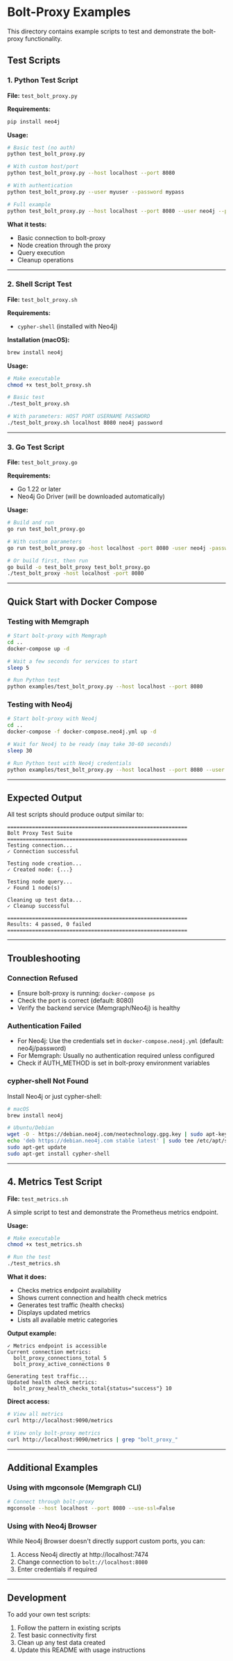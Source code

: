 # Bolt-Proxy Examples

This directory contains example scripts to test and demonstrate the bolt-proxy functionality.

## Test Scripts

### 1. Python Test Script

**File:** `test_bolt_proxy.py`

**Requirements:**
```bash
pip install neo4j
```

**Usage:**
```bash
# Basic test (no auth)
python test_bolt_proxy.py

# With custom host/port
python test_bolt_proxy.py --host localhost --port 8080

# With authentication
python test_bolt_proxy.py --user myuser --password mypass

# Full example
python test_bolt_proxy.py --host localhost --port 8080 --user neo4j --password password
```

**What it tests:**
- Basic connection to bolt-proxy
- Node creation through the proxy
- Query execution
- Cleanup operations

---

### 2. Shell Script Test

**File:** `test_bolt_proxy.sh`

**Requirements:**
- `cypher-shell` (installed with Neo4j)

**Installation (macOS):**
```bash
brew install neo4j
```

**Usage:**
```bash
# Make executable
chmod +x test_bolt_proxy.sh

# Basic test
./test_bolt_proxy.sh

# With parameters: HOST PORT USERNAME PASSWORD
./test_bolt_proxy.sh localhost 8080 neo4j password
```

---

### 3. Go Test Script

**File:** `test_bolt_proxy.go`

**Requirements:**
- Go 1.22 or later
- Neo4j Go Driver (will be downloaded automatically)

**Usage:**
```bash
# Build and run
go run test_bolt_proxy.go

# With custom parameters
go run test_bolt_proxy.go -host localhost -port 8080 -user neo4j -password password

# Or build first, then run
go build -o test_bolt_proxy test_bolt_proxy.go
./test_bolt_proxy -host localhost -port 8080
```

---

## Quick Start with Docker Compose

### Testing with Memgraph

```bash
# Start bolt-proxy with Memgraph
cd ..
docker-compose up -d

# Wait a few seconds for services to start
sleep 5

# Run Python test
python examples/test_bolt_proxy.py --host localhost --port 8080
```

### Testing with Neo4j

```bash
# Start bolt-proxy with Neo4j
cd ..
docker-compose -f docker-compose.neo4j.yml up -d

# Wait for Neo4j to be ready (may take 30-60 seconds)
sleep 30

# Run Python test with Neo4j credentials
python examples/test_bolt_proxy.py --host localhost --port 8080 --user neo4j --password password
```

---

## Expected Output

All test scripts should produce output similar to:

```
==========================================================
Bolt Proxy Test Suite
==========================================================
Testing connection...
✓ Connection successful

Testing node creation...
✓ Created node: {...}

Testing node query...
✓ Found 1 node(s)

Cleaning up test data...
✓ Cleanup successful

==========================================================
Results: 4 passed, 0 failed
==========================================================
```

---

## Troubleshooting

### Connection Refused
- Ensure bolt-proxy is running: `docker-compose ps`
- Check the port is correct (default: 8080)
- Verify the backend service (Memgraph/Neo4j) is healthy

### Authentication Failed
- For Neo4j: Use the credentials set in `docker-compose.neo4j.yml` (default: neo4j/password)
- For Memgraph: Usually no authentication required unless configured
- Check if AUTH_METHOD is set in bolt-proxy environment variables

### cypher-shell Not Found
Install Neo4j or just cypher-shell:
```bash
# macOS
brew install neo4j

# Ubuntu/Debian
wget -O - https://debian.neo4j.com/neotechnology.gpg.key | sudo apt-key add -
echo 'deb https://debian.neo4j.com stable latest' | sudo tee /etc/apt/sources.list.d/neo4j.list
sudo apt-get update
sudo apt-get install cypher-shell
```

---

## 4. Metrics Test Script

**File:** `test_metrics.sh`

A simple script to test and demonstrate the Prometheus metrics endpoint.

**Usage:**
```bash
# Make executable
chmod +x test_metrics.sh

# Run the test
./test_metrics.sh
```

**What it does:**
- Checks metrics endpoint availability
- Shows current connection and health check metrics
- Generates test traffic (health checks)
- Displays updated metrics
- Lists all available metric categories

**Output example:**
```
✓ Metrics endpoint is accessible
Current connection metrics:
  bolt_proxy_connections_total 5
  bolt_proxy_active_connections 0

Generating test traffic...
Updated health check metrics:
  bolt_proxy_health_checks_total{status="success"} 10
```

**Direct access:**
```bash
# View all metrics
curl http://localhost:9090/metrics

# View only bolt-proxy metrics
curl http://localhost:9090/metrics | grep "bolt_proxy_"
```

---

## Additional Examples

### Using with mgconsole (Memgraph CLI)

```bash
# Connect through bolt-proxy
mgconsole --host localhost --port 8080 --use-ssl=False
```

### Using with Neo4j Browser

While Neo4j Browser doesn't directly support custom ports, you can:
1. Access Neo4j directly at http://localhost:7474
2. Change connection to `bolt://localhost:8080`
3. Enter credentials if required

---

## Development

To add your own test scripts:
1. Follow the pattern in existing scripts
2. Test basic connectivity first
3. Clean up any test data created
4. Update this README with usage instructions

